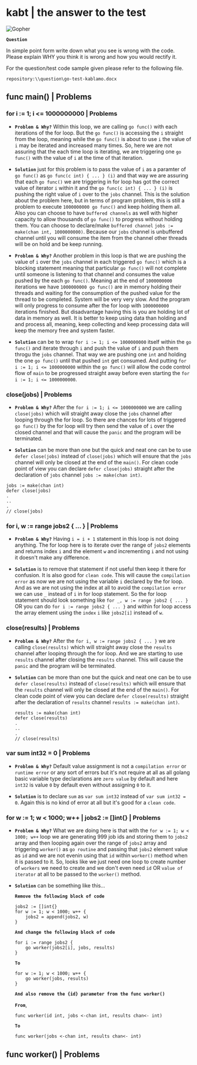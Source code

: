 # kabt | the answer to the test

![Gopher](https://static1.squarespace.com/static/5c4ea9d5697a985352030ac6/5c4ea9feaa4a99273255562d/5c4fb8c9aa4a990c63cdba02/1549821309986/4kheader.png?format=1500w)

**`Question`**

In simple point form write down what you see is wrong with the code. Please explain WHY you think it is wrong and how you would rectify it.

For the question/test code sample given please refer to the following file.

```
repository:\\question\go-test-kablamo.docx
```

## func main() | Problems

### for i := 1; i <= 1000000000 | Problems

* **`Problem & Why?`** Within this loop, we are calling `go func()` with each iterations of the for loop. But the `go func()` is accessing the `i` straight from the loop, meaning while the `go func()` is about to use `i` the value of `i` may be iterated and increased many times. So, here we are not assuring that the each time loop is iterating, we are triggering one `go func()` with the value of `i` at the time of that iteration.

* **`Solution`** just for this problem is to pass the value of `i` as a paramter of `go func()` as `go func(c int) { ... } (i)` and that way we are assuring that each `go func()` we are triggering in for loop has got the correct value of iterator `i` within it and the `go func(c int) { ... } (i)` is pushing the right value of `i` over to the `jobs` channel. This is the solution about the problem here, but in terms of program problem, this is still a problem to execute `1000000000 go func()` and keep holding them all. Also you can choose to have `buffered channels` as well with higher capacity to allow thousands of `go func()` to progress without holding them. You can choose to declare/make `buffered channel` `jobs := make(chan int, 1000000000)`. Because our `jobs` channel is unbuffered channel until you will consume the item from the channel other threads will be on hold and be keep running.

* **`Problem & Why?`** Another problem in this loop is that we are pushing the value of `i` over the `jobs` channel in each triggered `go func()` which is a blocking statement meaning that particular `go func()` will not complete until someone is listening to that channel and consumes the value pushed by the each `go func()`. Meaning at the end of `1000000000` iterations we have `1000000000 go func()` are in memory holding their threads and waiting for the consumption of the pushed value for the thread to be completed. System will be very very slow. And the program will only progress to consume after the for loop with `1000000000` iterations finished. But disadvantage having this is you are holding lot of data in memory as well. It is better to keep using data than holding and and process all, meaning, keep collecting and keep processing data will keep the memory free and system faster. 

* **`Solution`** can be to wrap `for i := 1; i <= 1000000000` itself within the `go func()` and iterate through `i` and push the value of `i` and push them throgu the `jobs` channel. That way we are pushing one `int` and holding the one `go func()` until that pushed `int` get consumed. And putting `for i := 1; i <= 1000000000` within the `go func()` will allow the code control flow of `main` to be progressed straight away before even starting the `for i := 1; i <= 1000000000`.

### close(jobs) | Problems

* **`Problem & Why?`** After the `for i := 1; i <= 1000000000` we are calling `close(jobs)` which will straight away close the `jobs` channel after looping through the for loop. So there are chances for lots of triggered `go func()` by the for loop will try then send the value of `i` over the closed channel and that will cause the `panic` and the program will be terminated.

* **`Solution`** can be more than one but the quick and neat one can be to use `defer close(jobs)` instead of `close(jobs)` which will ensure that the `jobs` channel will only be closed at the end of the `main()`. For clean code point of view you can declare `defer close(jobs)` straight after the declaration of `jobs` channel `jobs := make(chan int)`.

```
jobs := make(chan int)
defer close(jobs)
.
..
.
// close(jobs)
```

### for i, w := range jobs2 { ... } | Problems

* **`Problem & Why?`** Having `i = i + 1` statement in this loop is not doing anything. The for loop here is to iterate over the range of `jobs2` elements and returns index `i` and the element `w` and incrementing `i` and not using it doesn't make any difference.

* **`Solution`** is to remove that statement if not useful then keep it there for confusion. It is also good for `clean code`. This will cause the `compilation error` as now we are not using the variable `i` declared by the for loop. And as we are not using the index at all to avoid the `compilation error` we can use `_` instead of `i` in for loop statement. So the for loop statement should look something like `for _, w := range jobs2 { ... }` OR you can do `for i := range jobs2 { ... }` and within for loop access the array element using the `index` `i` like `jobs2[i]` instead of `w`.

### close(results) | Problems

* **`Problem & Why?`** After the `for i, w := range jobs2 { ... }` we are calling `close(results)` which will straight away close the `results` channel after looping through the for loop. And we are starting to use `results` channel after closing the `results` channel. This will cause the `panic` and the program will be terminated.

* **`Solution`** can be more than one but the quick and neat one can be to use `defer close(results)` instead of `close(results)` which will ensure that the `results` channel will only be closed at the end of the `main()`. For clean code point of view you can declare `defer close(results)` straight after the declaration of `results` channel `results := make(chan int)`.

    ```
    results := make(chan int)
    defer close(results)
    .
    ..
    .
    // close(results)
    ```

### var sum int32 = 0 | Problems

* **`Problem & Why?`** Default value assignment is not a `compilation error` or `runtime error` or any sort of errors but it's not require at all as all golang basic variable type declarations are `zero value` by default and here `int32` is value `0` by default even without assigning `0` to it.

* **`Solution`** is to declare `sum` as `var sum int32` instead of `var sum int32 = 0`. Again this is no kind of error at all but it's good for a `clean code`.

### for w := 1; w < 1000; w++ | jobs2 := []int{} | Problems

* **`Problem & Why?`** What we are doing here is that with the `for w := 1; w < 1000; w++` loop we are generating 999 job ids and storing them to `jobs2` array and then looping again over the range of `jobs2` array and triggering `worker()` as `go routine` and passing that `jobs2` element value as `id` and we are not evenin using that `id` within `worker()` method when it is passed to it. So, looks like we just need one loop to create number of `workers` we need to create and we don't even need `id` OR `value of iterator` at all to be passed to the `worker()` method.

* **`Solution`** can be something like this...

    **`Remove the following block of code`**

    ```
    jobs2 := []int{}
    for w := 1; w < 1000; w++ {
        jobs2 = append(jobs2, w)
    }
    ```

    **`And change the following block of code`**

    ```
    for i := range jobs2 {
        go worker(jobs2[i], jobs, results)
    }
    ```

    **`To`**

    ```
    for w := 1; w < 1000; w++ {
        go worker(jobs, results)
    }
    ```

    **`And also remove the {id} parameter from the func worker()`**

    **`From`**,

    ```
    func worker(id int, jobs <-chan int, results chan<- int)
    ```

    **`To`**

    ```
    func worker(jobs <-chan int, results chan<- int)
    ```

## func worker() | Problems

